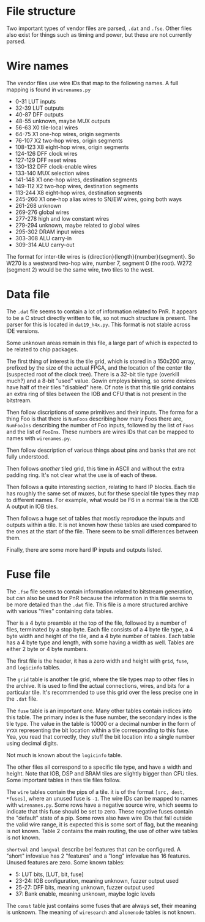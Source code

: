 # File structure

Two important types of vendor files are parsed, `.dat` and `.fse`. Other files also exist for things such as timing and power, but these are not currently parsed.

# Wire names

The vendor files use wire IDs that map to the following names. A full mapping is found in `wirenames.py`

* 0-31 LUT inputs
* 32-39 LUT outputs
* 40-87 DFF outputs
* 48-55 unknown, maybe MUX outputs
* 56-63 X0 tile-local wires
* 64-75 X1 one-hop wires, origin segments
* 76-107 X2 two-hop wires, origin segments
* 108-123 X8 eight-hop wires, origin segments
* 124-126 DFF clock wires
* 127-129 DFF reset wires
* 130-132 DFF clock-enable wires
* 133-140 MUX selection wires
* 141-148 X1 one-hop wires, destination segments
* 149-112 X2 two-hop wires, destination segments
* 113-244 X8 eight-hop wires, destination segments
* 245-260 X1 one-hop alias wires to SN/EW wires, going both ways
* 261-268 unknown
* 269-276 global wires
* 277-278 high and low constant wires
* 279-294 unknown, maybe related to global wires
* 295-302 DRAM input wires
* 303-308 ALU carry-in
* 309-314 ALU carry-out

The format for inter-tile wires is {direction}{length}{number}{segment}. So W270 is a westward two-hop wire, number 7, segment 0 (the root). W272 (segment 2) would be the same wire, two tiles to the west.

# Data file

The `.dat` file seems to contain a lot of information related to PnR. It appears to be a C struct directly written to file, so not much structure is present. The parser for this is located in `dat19_h4x.py`. This format is not stable across IDE versions.

Some unknown areas remain in this file, a large part of which is expected to be related to chip packages.

The first thing of interest is the tile grid, which is stored in a 150x200 array, prefixed by the size of the actual FPGA, and the location of the center tile (suspected root of the clock tree). There is a 32-bit tile type (overkill much?) and a 8-bit "used" value. Gowin employs binning, so some devices have half of their tiles "disabled" here. Of note is that this tile grid contains an extra ring of tiles between the IOB and CFU that is not present in the bitstream.

Then follow discriptions of some primitives and their inputs. The forma for a thing Foo is that there is `NumFoos` describing how many Foos there are, `NumFooIns` describing the number of Foo inputs, followed by the list of `Foos` and the list of `FooIns`. These numbers are wires IDs that can be mapped to names with `wirenames.py`.

Then follow description of various things about pins and banks that are not fully understood.

Then follows *another* tiled grid, this time in ASCII and without the extra padding ring. It's not clear what the use is of each of these.

Then follows a quite interesting section, relating to hard IP blocks. Each tile has roughly the same set of muxes, but for these special tile types they map to different names. For example, what would be F6 in a normal tile is the IOB A output in IOB tiles.

Then follows a huge set of tables that mostly reproduce the inputs and outputs within a tile. It is not known how these tables are used compared to the ones at the start of the file. There seem to be small differences between them.

Finally, there are some more hard IP inputs and outputs listed.

# Fuse file

The `.fse` file seems to contain information related to bitstream generation, but can also be used for PnR because the information in this file seems to be more detailed than the `.dat` file. This file is a more structured archive with various "files" containing data tables.

Ther is a 4 byte preamble at the top of the file, followed by a number of files, terminated by a stop byte. Each file consists of a 4 byte tile type, a 4 byte width and height of the tile, and a 4 byte number of tables. Each table has a 4 byte type and length, with some having a width as well. Tables are either 2 byte or 4 byte numbers.

The first file is the header, it has a zero width and height with `grid`, `fuse`, and `logicinfo` tables.

The `grid` table is another tile grid, where the tile types map to other files in the archive. It is used to find the actual connections, wires, and bits for a particular tile. It's recommended to use this grid over the less precise one in the `.dat` file.

The `fuse` table is an important one. Many other tables contain indices into this table. The primary index is the fuse number, the secondary index is the tile type. The value in the table is 10000 or a decimal number in the form of `YYXX` representing the bit location within a tile corresponding to this fuse. Yea, you read that correctly, they stuff the bit location into a single number using decimal digits.

Not much is known about the `logicinfo` table.

The other files all correspond to a specific tile type, and have a width and height. Note that IOB, DSP and BRAM tiles are slightly bigger than CFU tiles. Some important tables in thes tile files follow.

The `wire` tables contain the pips of a tile. it is of the format `[src, dest, *fuses]`, where an unused fuse is `-1`. The wire IDs can be mapped to names with `wirenames.py`. Some rows have a negative source wire, which seems to indicate that this fuse should be set to zero. These negative fuses contain the "default" state of a pip. Some rows also have wire IDs that fall outside the valid wire range, it is expected this is some sort of flag, but the meaning is not known. Table 2 contains the main routing, the use of other wire tables is not known.

`shortval` and `longval` describe bel features that can be configured. A "short" infovalue has 2 "features" and a "long" infovalue has 16 features. Unused features are zero. Some known tables:

* 5: LUT bits, [LUT, bit, fuse]
* 23-24: IOB configuration, meaning unknown, fuzzer output used
* 25-27: DFF bits, meaning unknown, fuzzer output used
* 37: Bank enable, meaning unknown, maybe logic levels

The `const` table just contains some fuses that are always set, their meaning is unknown.
The meaning of `wiresearch` and `alonenode` tables is not known.
